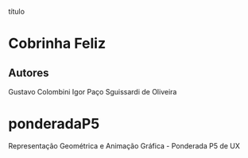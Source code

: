 título
# Cobrinha Feliz

## Autores
Gustavo Colombini 
Igor Paço Sguissardi de Oliveira



# ponderadaP5
Representação Geométrica e Animação Gráfica - Ponderada P5 de UX




